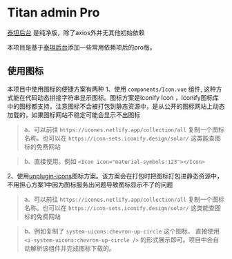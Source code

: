 # Titan admin Pro

[泰坦后台](https://github.com/xulzu/titan-admin) 是纯净版，除了axios外并无其他初始依赖

本项目是基于[泰坦后台](https://github.com/xulzu/titan-admin)添加一些常用依赖项后的pro版。

## 使用图标

本项目中使用图标的便捷方案有两种
1、使用 `components/Icon.vue` 组件, 这种方式能在代码动态拼接字符串显示图标。图标方案是Iconify Icon ，Iconify图标库中的图标都支持，注意图标不会被打包到静态资源中，是从公开的图标网站上动态加载的，如果图标网站不稳定可能会显示不出图标

> a、可以前往 `https://icones.netlify.app/collection/all` 复制一个图标名称。也可以在 `https://icon-sets.iconify.design/solar/` 这类能查图标的免费网站

> b、直接使用。例如 `<Icon icon="material-symbols:123"></Icon>`

2、使用[unplugin-icons](https://www.npmjs.com/package/unplugin-icons)图标方案。该方案会在打包时把图标打包进静态资源中，不用担心方案1中因为图标服务出问题导致图标显示不了的问题

> a、可以前往 `https://icones.netlify.app/collection/all` 复制一个图标名称。也可以在 `https://icon-sets.iconify.design/solar/` 这类能查图标的免费网站

> b、例如复制了 `system-uicons:chevron-up-circle` 这个图标、 直接使用 `<i-system-uicons:chevron-up-circle />` 的形式展示即可。项目中会自动解析该组件并完成图标下载的。
